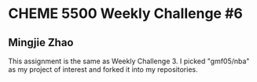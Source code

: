 # CHEME 5500 Weekly Challenge #6
## Mingjie Zhao

This assignment is the same as Weekly Challenge 3. 
I picked "gmf05/nba" as my project of interest and forked it into my repositories. 
